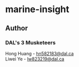# marine-insight

## Author
### DAL's 3 Musketeers
Hong Huang - hn582183@dal.ca  
Liwei Ye - lw823219@dal.ca
